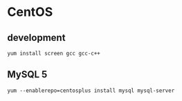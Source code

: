 # CentOS

## development
    yum install screen gcc gcc-c++

## MySQL 5
    yum --enablerepo=centosplus install mysql mysql-server
